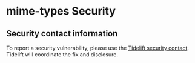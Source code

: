 # mime-types Security

## Security contact information

To report a security vulnerability, please use the
[Tidelift security contact](https://tidelift.com/security). Tidelift will
coordinate the fix and disclosure.
